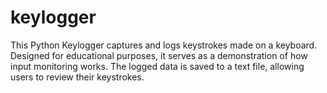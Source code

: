 # keylogger
This Python Keylogger captures and logs keystrokes made on a keyboard. Designed for educational purposes, it serves as a demonstration of how input monitoring works. The logged data is saved to a text file, allowing users to review their keystrokes.

